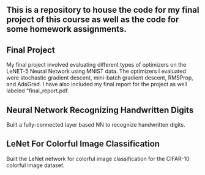 ## This is a repository to house the code for my final project of this course as well as the code for some homework assignments. 

## Final Project

My final project involved evaluating different types of optimizers on the LeNET-5 Neural Network using MNIST data. The optimizers I evaluated were stochastic gradient descent, mini-batch
gradient descent, RMSProp, and AdaGrad. I have also included my final report for the project as well labeled "final_report.pdf.

## Neural Network Recognizing Handwritten Digits

Built a fully-connected layer based NN to recognize handwritten digits.

## LeNet For Colorful Image Classification

Built the LeNet network for colorful image classification for the CIFAR-10 colorful image dataset.


